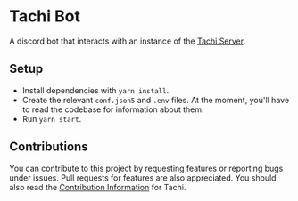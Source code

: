 # Tachi Bot

A discord bot that interacts with an instance of the [Tachi Server](https://github.com/TeamNewGuys/tachi-server).

## Setup

- Install dependencies with `yarn install`.
- Create the relevant `conf.json5` and `.env` files. At the moment, you'll have to read the codebase for information about them.
- Run `yarn start`.

## Contributions

You can contribute to this project by requesting features or reporting bugs under issues. Pull requests for features are also appreciated.
You should also read the [Contribution Information](https://tachi.readthedocs.io/en/latest/codebase/contributing/) for Tachi.
